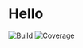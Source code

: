 # Hello

[![Build](https://img.shields.io/travis/sfstpala/hello.svg)](https://travis-ci.org/sfstpala/hello)
[![Coverage](https://img.shields.io/coveralls/sfstpala/hello.svg)](https://coveralls.io/r/sfstpala/hello)
